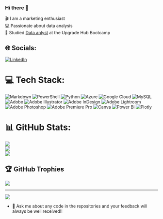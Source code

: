 ### Hi there 👋


🎬 I am a marketing enthusiast<br/>
💻 Passionate about data analysis<br/>
🧾 Studied [Data anlyst](https://www.upgrade-hub.com/landing-pages/bootcampDataAnalytics/?utm_source=google-search&utm_medium=cpc&utm_campaign=Search_ES_Todos_Marca_GA-041&pkw=Upgrade%20hub&utm_term=Upgrade%20hub&matchtype=b&device=c&utm_content=693655344848&placement=&network=g&gad_source=1&gclid=Cj0KCQjwlZixBhCoARIsAIC745CCjdkEZg9F7dy8SNuTJFlsxkMqP-QttIVTOEOuvyBGgSdxbMflOZoaAna6EALw_wcB) at the Upgrade Hub Bootcamp



## 🌐 Socials:
[![LinkedIn](https://img.shields.io/badge/LinkedIn-%230077B5.svg?logo=linkedin&logoColor=white)](https://linkedin.com/in/https://www.linkedin.com/in/alejandra-dentice-vargas-632ab3162/) 

# 💻 Tech Stack:
![Markdown](https://img.shields.io/badge/markdown-%23000000.svg?style=for-the-badge&logo=markdown&logoColor=white) ![PowerShell](https://img.shields.io/badge/PowerShell-%235391FE.svg?style=for-the-badge&logo=powershell&logoColor=white) ![Python](https://img.shields.io/badge/python-3670A0?style=for-the-badge&logo=python&logoColor=ffdd54) ![Azure](https://img.shields.io/badge/azure-%230072C6.svg?style=for-the-badge&logo=microsoftazure&logoColor=white) ![Google Cloud](https://img.shields.io/badge/GoogleCloud-%234285F4.svg?style=for-the-badge&logo=google-cloud&logoColor=white) ![MySQL](https://img.shields.io/badge/mysql-%2300000f.svg?style=for-the-badge&logo=mysql&logoColor=white) ![Adobe](https://img.shields.io/badge/adobe-%23FF0000.svg?style=for-the-badge&logo=adobe&logoColor=white) ![Adobe Illustrator](https://img.shields.io/badge/adobe%20illustrator-%23FF9A00.svg?style=for-the-badge&logo=adobe%20illustrator&logoColor=white) ![Adobe InDesign](https://img.shields.io/badge/Adobe%20InDesign-49021F?style=for-the-badge&logo=adobeindesign&logoColor=FF3366) ![Adobe Lightroom](https://img.shields.io/badge/Adobe%20Lightroom-31A8FF.svg?style=for-the-badge&logo=Adobe%20Lightroom&logoColor=white) ![Adobe Photoshop](https://img.shields.io/badge/adobe%20photoshop-%2331A8FF.svg?style=for-the-badge&logo=adobe%20photoshop&logoColor=white) ![Adobe Premiere Pro](https://img.shields.io/badge/Adobe%20Premiere%20Pro-9999FF.svg?style=for-the-badge&logo=Adobe%20Premiere%20Pro&logoColor=white) ![Canva](https://img.shields.io/badge/Canva-%2300C4CC.svg?style=for-the-badge&logo=Canva&logoColor=white) ![Power Bi](https://img.shields.io/badge/power_bi-F2C811?style=for-the-badge&logo=powerbi&logoColor=black) ![Plotly](https://img.shields.io/badge/Plotly-%233F4F75.svg?style=for-the-badge&logo=plotly&logoColor=white)
# 📊 GitHub Stats:
![](https://github-readme-stats.vercel.app/api?username=AleDV89&theme=dark&hide_border=false&include_all_commits=false&count_private=false)<br/>
![](https://github-readme-streak-stats.herokuapp.com/?user=AleDV89&theme=dark&hide_border=false)<br/>
![](https://github-readme-stats.vercel.app/api/top-langs/?username=AleDV89&theme=dark&hide_border=false&include_all_commits=false&count_private=false&layout=compact)

## 🏆 GitHub Trophies
![](https://github-profile-trophy.vercel.app/?username=AleDV89&theme=radical&no-frame=false&no-bg=false&margin-w=4)

---
[![](https://visitcount.itsvg.in/api?id=AleDV89&icon=0&color=0)](https://visitcount.itsvg.in)

<!-- Proudly created with GPRM ( https://gprm.itsvg.in ) -->
- 💬 Ask me about any code in the repositories and your feedback will always be well received!!
